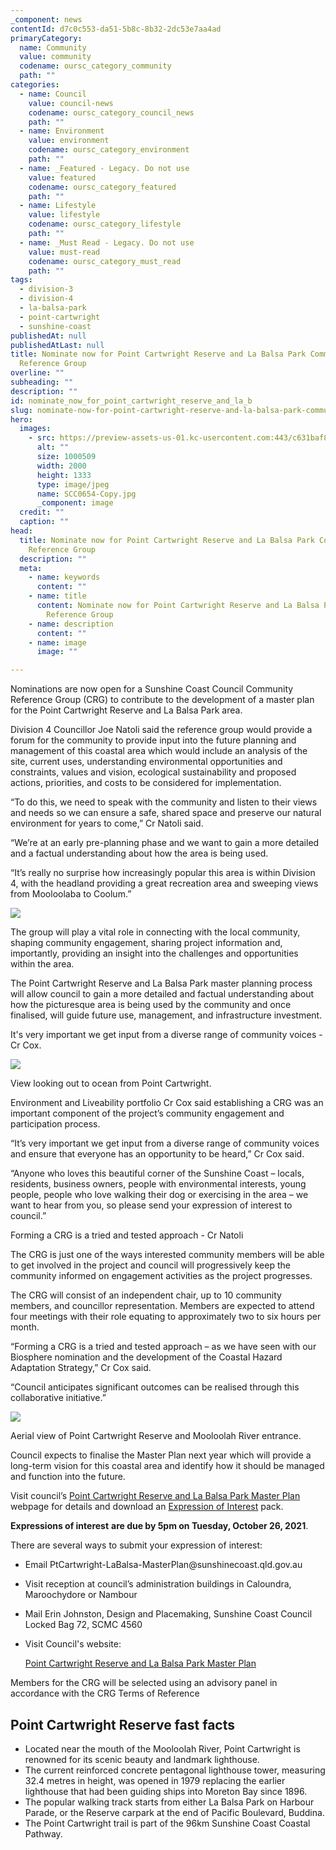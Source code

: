 ```yaml
---
_component: news
contentId: d7c0c553-da51-5b8c-8b32-2dc53e7aa4ad
primaryCategory:
  name: Community
  value: community
  codename: oursc_category_community
  path: ""
categories:
  - name: Council
    value: council-news
    codename: oursc_category_council_news
    path: ""
  - name: Environment
    value: environment
    codename: oursc_category_environment
    path: ""
  - name: _Featured - Legacy. Do not use
    value: featured
    codename: oursc_category_featured
    path: ""
  - name: Lifestyle
    value: lifestyle
    codename: oursc_category_lifestyle
    path: ""
  - name: _Must Read - Legacy. Do not use
    value: must-read
    codename: oursc_category_must_read
    path: ""
tags:
  - division-3
  - division-4
  - la-balsa-park
  - point-cartwright
  - sunshine-coast
publishedAt: null
publishedAtLast: null
title: Nominate now for Point Cartwright Reserve and La Balsa Park Community
  Reference Group
overline: ""
subheading: ""
description: ""
id: nominate_now_for_point_cartwright_reserve_and_la_b
slug: nominate-now-for-point-cartwright-reserve-and-la-balsa-park-community-reference-group
hero:
  images:
    - src: https://preview-assets-us-01.kc-usercontent.com:443/c631baf8-1b46-001f-580c-d0001b68b4a8/79b545ab-91f4-4898-bde5-e6bbf4e1c517/SCC0654-Copy.jpg
      alt: ""
      size: 1000509
      width: 2000
      height: 1333
      type: image/jpeg
      name: SCC0654-Copy.jpg
      _component: image
  credit: ""
  caption: ""
head:
  title: Nominate now for Point Cartwright Reserve and La Balsa Park Community
    Reference Group
  description: ""
  meta:
    - name: keywords
      content: ""
    - name: title
      content: Nominate now for Point Cartwright Reserve and La Balsa Park Community
        Reference Group
    - name: description
      content: ""
    - name: image
      image: ""

---
```

Nominations are now open for a Sunshine Coast Council Community Reference Group (CRG) to contribute to the development of a master plan for the Point Cartwright Reserve and La Balsa Park area.

Division 4 Councillor Joe Natoli said the reference group would provide a forum for the community to provide input into the future planning and management of this coastal area which would include an analysis of the site, current uses, understanding environmental opportunities and constraints, values and vision, ecological sustainability and proposed actions, priorities, and costs to be considered for implementation.

“To do this, we need to speak with the community and listen to their views and needs so we can ensure a safe, shared space and preserve our natural environment for years to come,” Cr Natoli said.

“We’re at an early pre-planning phase and we want to gain a more detailed and a factual understanding about how the area is being used.

“It’s really no surprise how increasingly popular this area is within Division 4, with the headland providing a great recreation area and sweeping views from Mooloolaba to Coolum.”

![](https://preview-assets-us-01.kc-usercontent.com:443/c631baf8-1b46-001f-580c-d0001b68b4a8/ca18b4d1-6ef9-4ed8-8965-9b2bcac90dae/CRG-EOI-1024x683.jpg)

The group will play a vital role in connecting with the local community, shaping community engagement, sharing project information and, importantly, providing an insight into the challenges and opportunities within the area.

The Point Cartwright Reserve and La Balsa Park master planning process will allow council to gain a more detailed and factual understanding about how the picturesque area is being used by the community and once finalised, will guide future use, management, and infrastructure investment.

It's very important we get input from a diverse range of community voices - Cr Cox.

![](https://preview-assets-us-01.kc-usercontent.com:443/c631baf8-1b46-001f-580c-d0001b68b4a8/261983cf-3138-4eff-ac9c-8c8c8194724c/PtCartwright-LaBalsa-PMP-EOI-page-banner-1024x266.jpg)

View looking out to ocean from Point Cartwright.

Environment and Liveability portfolio Cr Cox said establishing a CRG was an important component of the project’s community engagement and participation process.

“It’s very important we get input from a diverse range of community voices and ensure that everyone has an opportunity to be heard,” Cr Cox said.

“Anyone who loves this beautiful corner of the Sunshine Coast – locals, residents, business owners, people with environmental interests, young people, people who love walking their dog or exercising in the area – we want to hear from you, so please send your expression of interest to council.”

Forming a CRG is a tried and tested approach - Cr Natoli

The CRG is just one of the ways interested community members will be able to get involved in the project and council will progressively keep the community informed on engagement activities as the project progresses.

The CRG will consist of an independent chair, up to 10 community members, and councillor representation. Members are expected to attend four meetings with their role equating to approximately two to six hours per month.

“Forming a CRG is a tried and tested approach – as we have seen with our Biosphere nomination and the development of the Coastal Hazard Adaptation Strategy,” Cr Cox said.

“Council anticipates significant outcomes can be realised through this collaborative initiative.”

![](https://preview-assets-us-01.kc-usercontent.com:443/c631baf8-1b46-001f-580c-d0001b68b4a8/95813357-7c89-4efa-b583-3d9f876fe8f3/SCC0734-Copy-1024x682.jpg)

Aerial view of Point Cartwright Reserve and Mooloolah River entrance.

Council expects to finalise the Master Plan next year which will provide a long-term vision for this coastal area and identify how it should be managed and function into the future.

Visit council’s [Point Cartwright Reserve and La Balsa Park Master Plan](https://www.sunshinecoast.qld.gov.au/Council/Planning-and-Projects/Council-Plans/Pt-Cartwright-Master-Plan)
&#x20;webpage for details and download an [Expression of Interest](https://haveyoursay.sunshinecoast.qld.gov.au/pt-cartwright-crg)
&#x20;pack.

**Expressions of interest** **are due by 5pm on Tuesday, October 26, 2021**.

There are several ways to submit your expression of interest:

*   Email PtCartwright-LaBalsa-MasterPlan\@sunshinecoast.qld.gov.au

*   Visit reception at council’s administration buildings in Caloundra, Maroochydore or Nambour

*   Mail Erin Johnston, Design and Placemaking, Sunshine Coast Council Locked Bag 72, SCMC 4560

*   Visit Council's website:

    [Point Cartwright Reserve and La Balsa Park Master Plan](https://www.sunshinecoast.qld.gov.au/Council/Planning-and-Projects/Council-Plans/Pt-Cartwright-Master-Plan)


Members for the CRG will be selected using an advisory panel in accordance with the CRG Terms of Reference

## Point Cartwright Reserve fast facts

*   Located near the mouth of the Mooloolah River, Point Cartwright is renowned for its scenic beauty and landmark lighthouse.
*   The current reinforced concrete pentagonal lighthouse tower, measuring 32.4 metres in height, was opened in 1979 replacing the earlier lighthouse that had been guiding ships into Moreton Bay since 1896.
*   The popular walking track starts from either La Balsa Park on Harbour Parade, or the Reserve carpark at the end of Pacific Boulevard, Buddina.
*   The Point Cartwright trail is part of the 96km Sunshine Coast Coastal Pathway.
